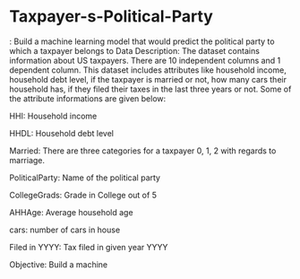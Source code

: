 # Taxpayer-s-Political-Party
: Build a machine learning model that would predict the political party to which a taxpayer belongs to
Data Description: The dataset contains information about US taxpayers. There are 10 independent columns and 1 dependent column. This dataset includes attributes like household income, household debt level, if the taxpayer is married or not, how many cars their household has, if they filed their taxes in the last three years or not. Some of the attribute informations are given below:

HHI: Household income

HHDL: Household debt level

Married: There are three categories for a taxpayer 0, 1, 2 with regards to marriage.

PoliticalParty: Name of the political party

CollegeGrads: Grade in College out of 5

AHHAge: Average household age

cars: number of cars in house

Filed in YYYY: Tax filed in given year YYYY

Objective: Build a machine 
